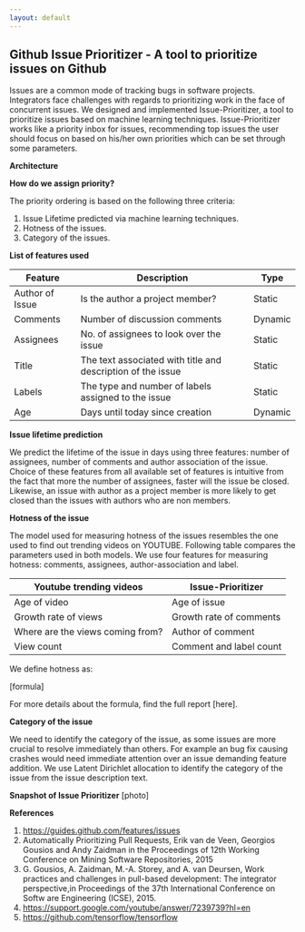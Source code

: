 ```yaml
---
layout: default
---
```


## Github Issue Prioritizer - A tool to prioritize issues on Github

Issues are a common mode of tracking bugs in software projects. Integrators face challenges with regards to prioritizing work in the face of concurrent issues. We designed and implemented Issue-Prioritizer, a tool to prioritize issues based on machine learning techniques. Issue-Prioritizer works like a priority inbox for issues, recommending top issues the user should focus on based on his/her own priorities which can be set through some parameters.

**Architecture**

**How do we assign priority?**

The priority ordering is based on the following three criteria:

1. Issue Lifetime predicted via machine learning techniques.
2. Hotness of the issues.
3. Category of the issues.

**List of features used**

| Feature  | Description  | Type  |
|---|---|---|
| Author of Issue  | Is the author a project member?  | Static   |
| Comments  |  Number of discussion comments | Dynamic|
| Assignees |  No. of assignees to look over the issue|  Static | 
| Title | The text associated with title and description of the issue| Static |
| Labels| The type and number of labels assigned to the issue| Static |
| Age| Days until today since creation| Dynamic|


**Issue lifetime prediction**

We predict the lifetime of the issue in days using three features: number of assignees, number of comments and author association of the issue. Choice of these features from all available set of features is intuitive from the fact that more the number of assignees, faster will the issue be closed. Likewise, an issue with author as a project member is more likely to get closed than the issues with authors who are non members.

**Hotness of the issue**

The model used for measuring hotness of the issues resembles the one used to find out trending videos on YOUTUBE. Following table compares the parameters used in both models. We use four features for measuring hotness: comments, assignees, author-association and label. 

| Youtube trending videos| Issue-Prioritizer |
| --- |--- |
| Age of video|Age of issue |
| Growth rate of views| Growth rate of comments|
| Where are the views coming from?| Author of comment|
| View count| Comment and label count|

We define hotness as:

[formula]

For more details about the formula, find the full report [here].

**Category of the issue**

We need to identify the category of the issue, as some issues are more crucial to resolve immediately than others. For example an bug fix causing crashes would need immediate attention over an issue demanding feature addition. We use Latent Dirichlet allocation to identify the category of the issue from the issue description text.

**Snapshot of Issue Prioritizer**
[photo]

**References**

1. https://guides.github.com/features/issues
2. Automatically Prioritizing Pull Requests, Erik van de Veen, Georgios Gousios and Andy Zaidman in the Proceedings of 12th Working Conference on Mining
Software Repositories, 2015
3. G. Gousios, A. Zaidman, M.-A. Storey, and A. van Deursen, Work practices and challenges in pull-based development: The integrator perspective,in Proceedings of the 37th International Conference on Softw are Engineering (ICSE), 2015.
4. https://support.google.com/youtube/answer/7239739?hl=en
5. https://github.com/tensorflow/tensorflow






